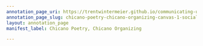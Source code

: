 ```yaml
---
annotation_page_uri: https://trentwintermeier.github.io/communicating-us-latine-activism/annotations/chicano-poetry-chicano-organizing-canvas-1-social-movements.json
annotation_page_slug: chicano-poetry-chicano-organizing-canvas-1-social-movements
layout: annotation_page
manifest_label: Chicano Poetry, Chicano Organizing

---
```


